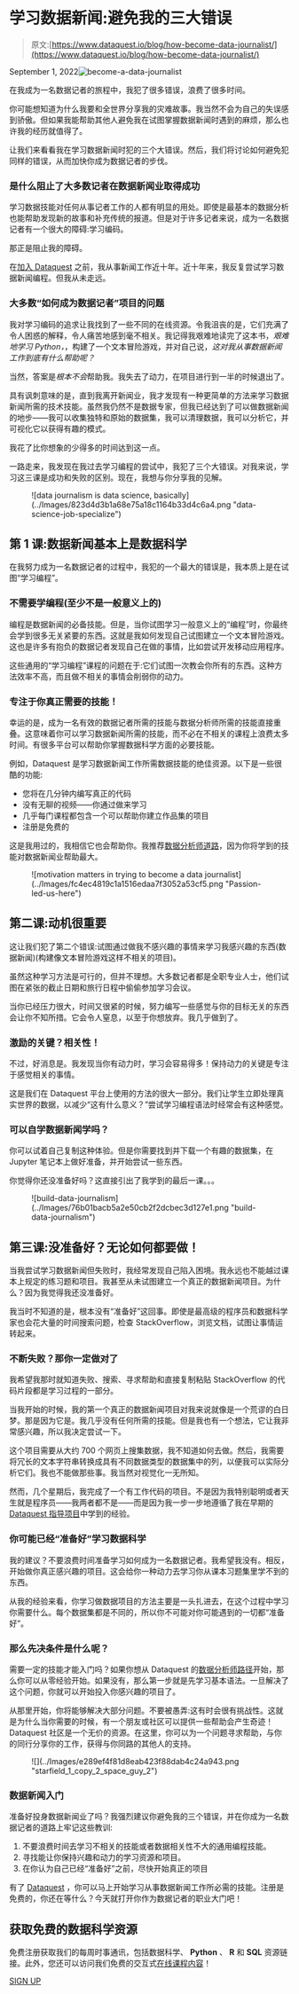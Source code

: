 # 学习数据新闻:避免我的三大错误

> 原文:[https://www.dataquest.io/blog/how-become-data-journalist/](https://www.dataquest.io/blog/how-become-data-journalist/)

September 1, 2022![become-a-data-journalist](../Images/18042ba6a3ec21b0e95136ad38f558aa.png)

在我成为一名数据记者的旅程中，我犯了很多错误，浪费了很多时间。

你可能想知道为什么我要和全世界分享我的灾难故事。我当然不会为自己的失误感到骄傲。但如果我能帮助其他人避免我在试图掌握数据新闻时遇到的麻烦，那么也许我的经历就值得了。

让我们来看看我在学习数据新闻时犯的三个大错误。然后，我们将讨论如何避免犯同样的错误，从而加快你成为数据记者的步伐。

### **是什么阻止了大多数记者在数据新闻业取得成功**

学习数据技能对任何从事记者工作的人都有明显的用处。即使是最基本的数据分析也能帮助发现新的故事和补充传统的报道。但是对于许多记者来说，成为一名数据记者有一个很大的障碍:学习编码。

那正是阻止我的障碍。

在[加入 Dataquest](https://app.dataquest.io/signup) 之前，我从事新闻工作近十年。近十年来，我反复尝试学习数据新闻编程。但我从未走远。

### **大多数“如何成为数据记者”项目的问题**

我对学习编码的追求让我找到了一些不同的在线资源。令我沮丧的是，它们充满了令人困惑的解释，令人痛苦地感到毫不相关。我记得我艰难地读完了这本书，*艰难地学习 Python，*，构建了一个文本冒险游戏，并对自己说，*这对我从事数据新闻工作到底有什么帮助呢？*

当然，答案是*根本不会*帮助我。我失去了动力，在项目进行到一半的时候退出了。

具有讽刺意味的是，直到我离开新闻业，我才发现有一种更简单的方法来学习数据新闻所需的技术技能。虽然我仍然不是数据专家，但我已经达到了可以做数据新闻的地步——我可以收集独特和原始的数据集，我可以清理数据，我可以分析它，并可视化它以获得有趣的模式。

我花了比你想象的少得多的时间达到这一点。

一路走来，我发现在我过去学习编程的尝试中，我犯了三个大错误。对我来说，学习这三课是成功和失败的区别。现在，我想与你分享我的见解。

<figure class="wp-block-image">![data journalism is data science, basically](../Images/823d4d3b1a68e75a18c1164b33d4c6a4.png "data-science-job-specialize")</figure>

## **第 1 课:数据新闻基本上是数据科学**

在我努力成为一名数据记者的过程中，我犯的一个最大的错误是，我本质上是在试图“学习编程”。

### **不需要学编程(至少不是一般意义上的)**

编程是数据新闻的必备技能。但是，当你试图学习一般意义上的“编程”时，你最终会学到很多无关紧要的东西。这就是我如何发现自己试图建立一个文本冒险游戏。这也是许多有抱负的数据记者发现自己在做的事情，比如尝试开发移动应用程序。

这些通用的“学习编程”课程的问题在于:它们试图一次教会你所有的东西。这种方法效率不高，而且做不相关的事情会削弱你的动力。

### 专注于你真正需要的技能！

幸运的是，成为一名有效的数据记者所需的技能与数据分析师所需的技能直接重叠。这意味着你可以学习数据新闻所需的技能，而不必在不相关的课程上浪费太多时间。有很多平台可以帮助你掌握数据科学方面的必要技能。

例如，Dataquest 是学习数据新闻工作所需数据技能的绝佳资源。以下是一些很酷的功能:

*   您将在几分钟内编写真正的代码
*   没有无聊的视频——你通过做来学习
*   几乎每门课程都包含一个可以帮助你建立作品集的项目
*   注册是免费的

这是我用过的，我相信它也会帮助你。我推荐[数据分析师道路](https://www.dataquest.io/path/data-analyst/)，因为你将学到的技能对数据新闻业帮助最大。

<figure class="wp-block-image">![motivation matters in trying to become a data journalist](../Images/fc4ec4819c1a1516edaa7f3052a53cf5.png "Passion-led-us-here")</figure>

## 第二课:动机很重要

这让我们犯了第二个错误:试图通过做我不感兴趣的事情来学习我感兴趣的东西(数据新闻)(构建像文本冒险游戏这样不相关的项目)。

虽然这种学习方法是可行的，但并不理想。大多数记者都是全职专业人士，他们试图在紧张的截止日期和旅行日程中偷偷参加学习会议。

当你已经压力很大，时间又很紧的时候，努力编写一些感觉与你的目标无关的东西会让你不知所措。它会令人窒息，以至于你想放弃。我几乎做到了。

### **激励的关键？相关性！**

不过，好消息是。我发现当你有动力时，学习会容易得多！保持动力的关键是专注于感觉相关的事情。

这是我们在 Dataquest 平台上使用的方法的很大一部分。我们让学生立即处理真实世界的数据，以减少“这有什么意义？”尝试学习编程语法时经常会有这种感觉。

### **可以自学数据新闻学吗？**

你可以试着自己复制这种体验。但是你需要找到并下载一个有趣的数据集，在 Jupyter 笔记本上做好准备，并开始尝试一些东西。

你觉得你还没准备好吗？这直接引出了我学到的最后一课。。。

<figure class="wp-block-image">![build-data-journalism](../Images/76b01bacb5a2e50cb2f2dcbec3d127e1.png "build-data-journalism")</figure>

## 第三课:没准备好？无论如何都要做！

当我尝试学习数据新闻但失败时，我经常发现自己陷入困境。我永远也不能越过课本上规定的练习题和项目。我甚至从未试图建立一个真正的数据新闻项目。为什么？因为我觉得我还没准备好。

我当时不知道的是，根本没有“准备好”这回事。即使是最高级的程序员和数据科学家也会花大量的时间搜索问题，检查 StackOverflow，浏览文档，试图让事情运转起来。

### **不断失败？那你一定做对了**

我希望我那时就知道失败、搜索、寻求帮助和直接复制粘贴 StackOverflow 的代码片段都是学习过程的一部分。

当我开始的时候，我的第一个真正的数据新闻项目对我来说就像是一个荒谬的白日梦。那是因为它是。我几乎没有任何所需的技能。但是我也有一个想法，它让我非常感兴趣，所以我决定尝试一下。

这个项目需要从大约 700 个网页上搜集数据，我不知道如何去做。然后，我需要将冗长的文本字符串转换成具有不同数据类型的数据集中的列，以便我可以实际分析它们。我也不能做那些事。我当然对视觉化一无所知。

然而，几个星期后，我完成了一个有工作代码的项目。不是因为我特别聪明或者天生就是程序员——我两者都不是——而是因为我一步一步地遵循了我在早期的 [Dataquest 指导项目](https://www.dataquest.io/data-science-projects/)中学到的经验。

### **你可能已经“准备好”学习数据科学**

我的建议？不要浪费时间准备学习如何成为一名数据记者。我希望我没有。相反，开始做你真正感兴趣的项目。这会给你一种动力去学习你从课本习题集里学不到的东西。

从我的经验来看，你学习做数据项目的方法主要是一头扎进去，在这个过程中学习你需要什么。每个数据集都是不同的，所以你不可能对你可能遇到的一切都“准备好”。

### **那么先决条件是什么呢？**

需要一定的技能才能入门吗？如果你想从 Dataquest 的[数据分析师路径](https://www.dataquest.io/path/data-analyst/)开始，那么你可以从零经验开始。如果没有，那么第一步就是先学习基本语法。一旦解决了这个问题，你就可以开始投入你感兴趣的项目了。

从那里开始，你将能够解决大部分问题。不要被愚弄:这有时会很有挑战性。这就是为什么当你需要的时候，有一个朋友或社区可以提供一些帮助会产生奇迹！Dataquest 社区是一个无价的资源。在这里，你可以为一个问题寻求帮助，与你的同行分享你的工作，获得与你同路的其他人的支持。

<figure>![](../Images/e289ef4f81d8eab423f88dab4c24a943.png "starfield_1_copy_2_space_guy_2")</figure>

### **数据新闻入门**

准备好投身数据新闻业了吗？我强烈建议你避免我的三个错误，并在你成为一名数据记者的道路上牢记这些教训:

1.  不要浪费时间去学习不相关的技能或者数据相关性不大的通用编程技能。
2.  寻找能让你保持兴趣和动力的学习资源和项目。
3.  在你认为自己已经“准备好”之前，尽快开始真正的项目

有了 [Dataquest](https://app.dataquest.io/signup) ，你可以马上开始学习从事数据新闻工作所必需的技能。注册是免费的，你还在等什么？今天就打开你作为数据记者的职业大门吧！

## 获取免费的数据科学资源

免费注册获取我们的每周时事通讯，包括数据科学、 **Python** 、 **R** 和 **SQL** 资源链接。此外，您还可以访问我们免费的交互式[在线课程内容](/data-science-courses)！

[SIGN UP](https://app.dataquest.io/signup)
